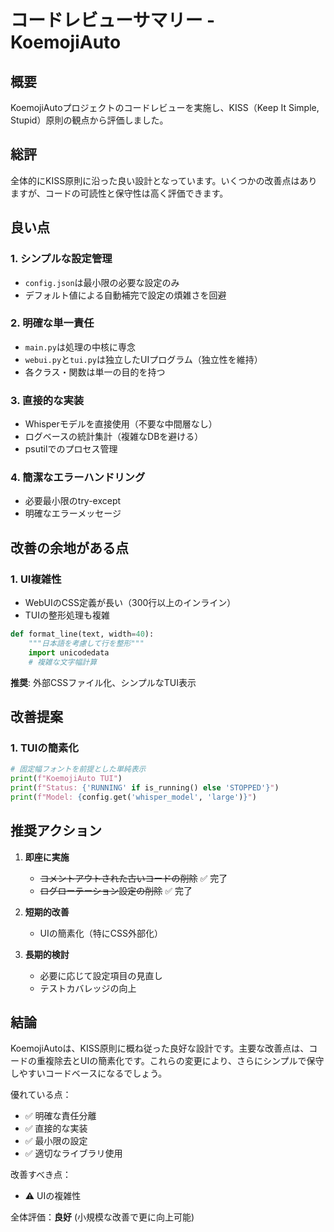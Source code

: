 # コードレビューサマリー - KoemojiAuto

## 概要
KoemojiAutoプロジェクトのコードレビューを実施し、KISS（Keep It Simple, Stupid）原則の観点から評価しました。

## 総評
全体的にKISS原則に沿った良い設計となっています。いくつかの改善点はありますが、コードの可読性と保守性は高く評価できます。

## 良い点

### 1. シンプルな設定管理
- `config.json`は最小限の必要な設定のみ
- デフォルト値による自動補完で設定の煩雑さを回避

### 2. 明確な単一責任
- `main.py`は処理の中核に専念
- `webui.py`と`tui.py`は独立したUIプログラム（独立性を維持）
- 各クラス・関数は単一の目的を持つ

### 3. 直接的な実装
- Whisperモデルを直接使用（不要な中間層なし）
- ログベースの統計集計（複雑なDBを避ける）
- psutilでのプロセス管理

### 4. 簡潔なエラーハンドリング
- 必要最小限のtry-except
- 明確なエラーメッセージ

## 改善の余地がある点

### 1. UI複雑性
- WebUIのCSS定義が長い（300行以上のインライン）
- TUIの整形処理も複雑
```python
def format_line(text, width=40):
    """日本語を考慮して行を整形"""
    import unicodedata
    # 複雑な文字幅計算
```
**推奨**: 外部CSSファイル化、シンプルなTUI表示




## 改善提案

### 1. TUIの簡素化
```python
# 固定幅フォントを前提とした単純表示
print(f"KoemojiAuto TUI")
print(f"Status: {'RUNNING' if is_running() else 'STOPPED'}")
print(f"Model: {config.get('whisper_model', 'large')}")
```

## 推奨アクション

1. **即座に実施**
   - ~~コメントアウトされた古いコードの削除~~ ✅ 完了
   - ~~ログローテーション設定の削除~~ ✅ 完了

2. **短期的改善**
   - UIの簡素化（特にCSS外部化）

3. **長期的検討**
   - 必要に応じて設定項目の見直し
   - テストカバレッジの向上

## 結論

KoemojiAutoは、KISS原則に概ね従った良好な設計です。主要な改善点は、コードの重複除去とUIの簡素化です。これらの変更により、さらにシンプルで保守しやすいコードベースになるでしょう。

優れている点：
- ✅ 明確な責任分離
- ✅ 直接的な実装
- ✅ 最小限の設定
- ✅ 適切なライブラリ使用

改善すべき点：
- ⚠️ UIの複雑性

全体評価：**良好** (小規模な改善で更に向上可能)